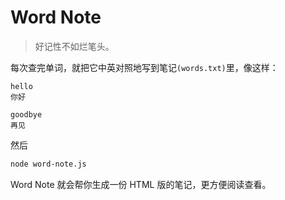 # Word Note
> 好记性不如烂笔头。

每次查完单词，就把它中英对照地写到笔记`(words.txt)`里，像这样：
```text
hello
你好

goodbye
再见
```
然后
```bash
node word-note.js
```
Word Note 就会帮你生成一份 HTML 版的笔记，更方便阅读查看。

